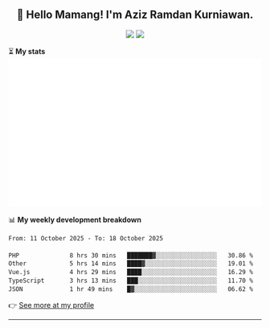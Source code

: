 <h2 align="center">👋 Hello Mamang! I'm Aziz Ramdan Kurniawan.</h2>  
<p align="center">
  <img src="https://komarev.com/ghpvc/?username=azizramdan">
  <img src="https://wakatime.com/badge/user/90056fa0-4c31-4eca-954e-2a3ac05896f9.svg">
</p>
    
⏳ **My stats**  
![](https://raw.githubusercontent.com/azizramdan/github-stats/master/generated/overview.svg#gh-dark-mode-only)

📊 **My weekly development breakdown**
<!--START_SECTION:waka-->

```txt
From: 11 October 2025 - To: 18 October 2025

PHP              8 hrs 30 mins   ███████▓░░░░░░░░░░░░░░░░░   30.86 %
Other            5 hrs 14 mins   ████▓░░░░░░░░░░░░░░░░░░░░   19.01 %
Vue.js           4 hrs 29 mins   ████░░░░░░░░░░░░░░░░░░░░░   16.29 %
TypeScript       3 hrs 13 mins   ███░░░░░░░░░░░░░░░░░░░░░░   11.70 %
JSON             1 hr 49 mins    █▓░░░░░░░░░░░░░░░░░░░░░░░   06.62 %
```

<!--END_SECTION:waka-->
👉 [See more at my profile](https://wakatime.com/@azizramdan)
***
